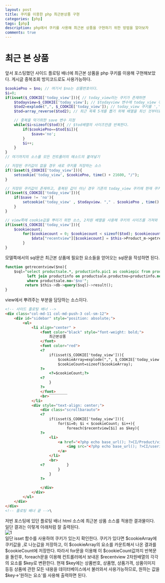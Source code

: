 ```yaml
---
layout: post
title: 쿠키를 이용한 php 최근본상품 구현
categories: [php]
tags: [php]
description: php에서 쿠키를 사용해 최근본 상품을 구현하기 위한 방법을 알아보자
comments: true
---
```

# **최근 본 상품**  
앞서 포스팅했던 사이드 플로팅 배너에 최근본 상품을 php 쿠키를 이용해 구현해보았다. 게시글 중복조회 방지코드로도 사용가능하다.  

~~~php
$cookiePno = $no; // 여기서 $no는 상품번호이다.
$i=0;
if(isset($_COOKIE['today_view'])){ // today_view라는 쿠키가 존재하면
	$todayview=$_COOKIE['today_view']; // $todayview 변수에 today_view 쿠키를 저장한다.
	$tod2=explode(",", $_COOKIE['today_view']); // today_view 쿠키를 ','로 나누어 구분한다.
	$tod=array_reverse($tod2); // 최근 목록 5개를 뽑기 위해 배열을 최신 것부터로 반대로 정렬해준다.

	// 중복을 막기위한 save 변수 지정
	while($i<sizeof($tod)){ // $tod배열의 사이즈만큼 반복한다.
		if($cookiePno==$tod[$i]){
			$save='no';
		}
		$i++;
	}
}
// 여기까지의 소스를 모든 컨트롤러의 메소드의 붙여넣기

// 저장된 쿠키값이 없을 경우 새로 쿠키를 저장하는 소스
if(!isset($_COOKIE['today_view'])){
	setcookie('today_view', $cookiePno, time() + 21600, "/");
}

// 저장된 쿠키값이 존재하고, 중복된 값이 아닌 경우 기존의 today_view 쿠키에 현재 쿠키를 추가하는 소스
if(isset($_COOKIE['today_view'])){
	if($save != 'no'){
		setcookie('today_view' , $todayview. "," . $cookiePno , time() + 21600, "/");
	}
}

// view쪽에 cookie값을 뿌리기 위한 소스, 2차원 배열을 사용해 쿠키의 사이즈를 가져와 뿌리도록 설정하였다.
if(isset($_COOKIE['today_view'])){
	$cookiecount;
		for($cookiecount = 0; $cookiecount < sizeof($tod); $cookiecount++) {
			$data["recentview"][$cookiecount] = $this->Product_m->getrecentview($tod[$cookiecount]);
		}
}
~~~  
모델쪽에서의 sql문은 최근본 상품에 필요한 요소들을 얻어오는 sql문을 작성하면 된다.  
~~~sql
function getrecentview($no){
	$sql="select productsale.*, productinfo.pic1 as cookiepic from productsale
		  left join productinfo on productsale.productno=productinfo.no
		  where productsale.no='$no'";
		 return $this->db->query($sql)->result();
}
~~~  
view에서 뿌려주는 부분을 담당하는 소스이다.  
~~~html
<!-- 사이드 플로팅 배너 -->
<div class="col-md-11 col-md-push-3 col-sm-12">
	<div id="sidebar" style="position: absolute;">	
		<ul>
			<li align="center" >
				<font color="black" style="font-weight: bold;">
					최근본상품
				</font>
				<font color="red">
				<?
					if(isset($_COOKIE['today_view'])){
						$cookieArray=explode(",", $_COOKIE['today_view']);
						$cookieCount=sizeof($cookieArray);
				?>
					<?=$cookieCount;?>
				<? 
					}
				?>
				</font>
				<br>￣￣￣￣￣
			</li>
			<div style="text-align: center;">
				<div class="scrollbarauto">
				<?
					if(isset($_COOKIE['today_view'])){
						for($i=0; $i < $cookieCount; $i++){
							foreach($recentview[$i] as $key){
				?>
					<li>
						<a href="<?php echo base_url(); ?>CI/Product/view/no/<?=$key->no?>" target="_blank">
							<img src="<?php echo base_url(); ?>CI/userimg/<?=$key->cookiepic?>" width="60" height="60" alt="">
						</a>
					</li>
					<br>
				<?			}
						}
					}
				?>
					
				</div>
			</div>
		</ul>
	</div>
</div>
<!-- 플로팅 배너 끝 -->\
~~~  
저번 포스팅에 있던 플로팅 배너 html 소스에 최근본 상품 소스를 적용한 결과물이다. 일단 결과는 이렇게 아래처럼 잘 출력된다.  
![1](https://user-images.githubusercontent.com/36055500/58605338-5e660c80-82d2-11e9-93e9-04a3f497331d.PNG)  
일단 isset 함수를 사용하여 쿠키가 있는지 확인한다. 쿠키가 있다면 $cookieArray에 쿠키값을 ,로 나눈값을 저장하고, 이 $cookieArray의 요소를 카운트해서 나온 결과를 $cookieCount에 저장한다. 따라서 for문을 이용해 이 $cookieCount값까지 반복문을 돌린후, foreach문을 이용해 컨트롤러에서 보내온 $recentview 2차원배열의 각각의 요소를 $key로 변환한다. 현재 $key에는 상품번호, 상품명, 상품가격, 상품이미지 등등 상품에 관한 모든 내용을 데이터베이스에서 불러와서 사용가능하므로, 원하는 값을 $key->'원하는 요소'를 사용해 출력하면 된다.


